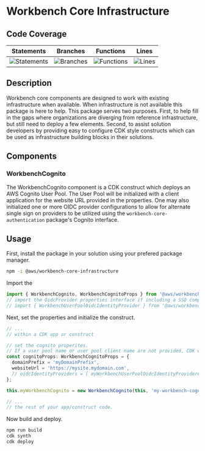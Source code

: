 # Workbench Core Infrastructure

## Code Coverage
| Statements                  | Branches                | Functions                 | Lines             |
| --------------------------- | ----------------------- | ------------------------- | ----------------- |
| ![Statements](https://img.shields.io/badge/statements-100%25-brightgreen.svg?style=flat) | ![Branches](https://img.shields.io/badge/branches-100%25-brightgreen.svg?style=flat) | ![Functions](https://img.shields.io/badge/functions-100%25-brightgreen.svg?style=flat) | ![Lines](https://img.shields.io/badge/lines-100%25-brightgreen.svg?style=flat) |

## Description
Workbench core components are designed to work with existing infrastructure when available. When infrastructure is not available this package is here to help. This package serves two purposes. First, to help fill in the gaps where organizations are diverging from reference infrastructure, but still need to deploy a few elements. Second, to assist solution developers by providing easy to configure CDK style constructs which can be used as infrastructure building blocks in their solutions.

## Components
### WorkbenchCognito
The WorkbenchCognito component is a CDK construct which deploys an AWS Cognito User Pool. The User Pool will be initialized with a client application for the website URL provided in the properties. One may also initialized one or more OIDC provider configurations to allow for alternate single sign on providers to be utilized using the `workbench-core-authentication` package's Cognito interface. 

## Usage
First, install the package in your solution using your prefered package manager.
```bash
npm -i @aws/workbench-core-infrastructure
```

Import the 
```typescript
import { WorkbenchCognito, WorkbenchCognitoProps } from '@aws/workbench-core-infrastructure'
// import the OidcProvider properties interface if including a SSO component.
// import { WorkbenchUserPoolOidcIdentityProvider } from '@aws/workbench-core-infrastructure'
```

Next, set the properties and initialize the construct.

```typescript
// ...
// within a CDK app or construct

// set the cognito properites.
// If a user pool name or user pool client name are not provided, CDK will generate them for you.
const cognitoProps: WorkbenchCognitoProps = {
  domainPrefix = 'myDomainPrefix',
  websiteUrl = 'https://mysite.mydomain.com',
  // oidcIdentityProviders = [ myWorkbenchUserPoolOidcIdentityProviderConfig ]
};

this.myWorkbenchCognito = new WorkbenchCognito(this, 'my-workbench-cognito', cognitoProps);

// ...
// the rest of your app/construct code.
```

Now build and deploy.
```bash
npm run build
cdk synth
cdk deploy
```

